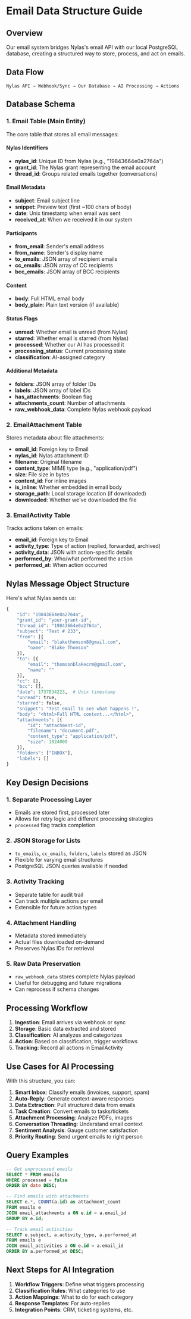 # Email Data Structure Guide

## Overview
Our email system bridges Nylas's email API with our local PostgreSQL database, creating a structured way to store, process, and act on emails.

## Data Flow
```
Nylas API → Webhook/Sync → Our Database → AI Processing → Actions
```

## Database Schema

### 1. Email Table (Main Entity)
The core table that stores all email messages:

#### Nylas Identifiers
- **nylas_id**: Unique ID from Nylas (e.g., "19843664e0a2764a")
- **grant_id**: The Nylas grant representing the email account
- **thread_id**: Groups related emails together (conversations)

#### Email Metadata
- **subject**: Email subject line
- **snippet**: Preview text (first ~100 chars of body)
- **date**: Unix timestamp when email was sent
- **received_at**: When we received it in our system

#### Participants
- **from_email**: Sender's email address
- **from_name**: Sender's display name
- **to_emails**: JSON array of recipient emails
- **cc_emails**: JSON array of CC recipients
- **bcc_emails**: JSON array of BCC recipients

#### Content
- **body**: Full HTML email body
- **body_plain**: Plain text version (if available)

#### Status Flags
- **unread**: Whether email is unread (from Nylas)
- **starred**: Whether email is starred (from Nylas)
- **processed**: Whether our AI has processed it
- **processing_status**: Current processing state
- **classification**: AI-assigned category

#### Additional Metadata
- **folders**: JSON array of folder IDs
- **labels**: JSON array of label IDs
- **has_attachments**: Boolean flag
- **attachments_count**: Number of attachments
- **raw_webhook_data**: Complete Nylas webhook payload

### 2. EmailAttachment Table
Stores metadata about file attachments:

- **email_id**: Foreign key to Email
- **nylas_id**: Nylas attachment ID
- **filename**: Original filename
- **content_type**: MIME type (e.g., "application/pdf")
- **size**: File size in bytes
- **content_id**: For inline images
- **is_inline**: Whether embedded in email body
- **storage_path**: Local storage location (if downloaded)
- **downloaded**: Whether we've downloaded the file

### 3. EmailActivity Table
Tracks actions taken on emails:

- **email_id**: Foreign key to Email
- **activity_type**: Type of action (replied, forwarded, archived)
- **activity_data**: JSON with action-specific details
- **performed_by**: Who/what performed the action
- **performed_at**: When action occurred

## Nylas Message Object Structure

Here's what Nylas sends us:

```python
{
    "id": "19843664e0a2764a",
    "grant_id": "your-grant-id",
    "thread_id": "19843664e0a2764a",
    "subject": "Test # 233",
    "from": [{
        "email": "blakethomson8@gmail.com",
        "name": "Blake Thomson"
    }],
    "to": [{
        "email": "thomsonblakecrm@gmail.com",
        "name": ""
    }],
    "cc": [],
    "bcc": [],
    "date": 1737834223,  # Unix timestamp
    "unread": true,
    "starred": false,
    "snippet": "Test email to see what happens !",
    "body": "<html>Full HTML content...</html>",
    "attachments": [{
        "id": "attachment-id",
        "filename": "document.pdf",
        "content_type": "application/pdf",
        "size": 1024000
    }],
    "folders": ["INBOX"],
    "labels": []
}
```

## Key Design Decisions

### 1. **Separate Processing Layer**
- Emails are stored first, processed later
- Allows for retry logic and different processing strategies
- `processed` flag tracks completion

### 2. **JSON Storage for Lists**
- `to_emails`, `cc_emails`, `folders`, `labels` stored as JSON
- Flexible for varying email structures
- PostgreSQL JSON queries available if needed

### 3. **Activity Tracking**
- Separate table for audit trail
- Can track multiple actions per email
- Extensible for future action types

### 4. **Attachment Handling**
- Metadata stored immediately
- Actual files downloaded on-demand
- Preserves Nylas IDs for retrieval

### 5. **Raw Data Preservation**
- `raw_webhook_data` stores complete Nylas payload
- Useful for debugging and future migrations
- Can reprocess if schema changes

## Processing Workflow

1. **Ingestion**: Email arrives via webhook or sync
2. **Storage**: Basic data extracted and stored
3. **Classification**: AI analyzes and categorizes
4. **Action**: Based on classification, trigger workflows
5. **Tracking**: Record all actions in EmailActivity

## Use Cases for AI Processing

With this structure, you can:

1. **Smart Inbox**: Classify emails (invoices, support, spam)
2. **Auto-Reply**: Generate context-aware responses
3. **Data Extraction**: Pull structured data from emails
4. **Task Creation**: Convert emails to tasks/tickets
5. **Attachment Processing**: Analyze PDFs, images
6. **Conversation Threading**: Understand email context
7. **Sentiment Analysis**: Gauge customer satisfaction
8. **Priority Routing**: Send urgent emails to right person

## Query Examples

```sql
-- Get unprocessed emails
SELECT * FROM emails 
WHERE processed = false 
ORDER BY date DESC;

-- Find emails with attachments
SELECT e.*, COUNT(a.id) as attachment_count
FROM emails e
JOIN email_attachments a ON e.id = a.email_id
GROUP BY e.id;

-- Track email activities
SELECT e.subject, a.activity_type, a.performed_at
FROM emails e
JOIN email_activities a ON e.id = a.email_id
ORDER BY a.performed_at DESC;
```

## Next Steps for AI Integration

1. **Workflow Triggers**: Define what triggers processing
2. **Classification Rules**: What categories to use
3. **Action Mappings**: What to do for each category
4. **Response Templates**: For auto-replies
5. **Integration Points**: CRM, ticketing systems, etc.